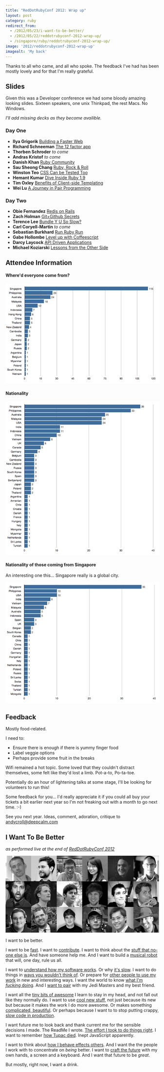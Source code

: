 ```yaml
---
title: "RedDotRubyConf 2012: Wrap up"
layout: post
category: ruby
redirect_from:
  - /2012/05/23/i-want-to-be-better/
  - /2012/05/22/reddotrubyconf-2012-wrap-up/
  - /singapore/ruby/reddotrubyconf-2012-wrap-up/
image: '2012/reddotrubyconf-2012-wrap-up'
imagealt: 'My back'
---
```


Thanks to all who came, and all who spoke. The feedback I've had has been mostly lovely and for that I'm really grateful.

## Slides

Given this was a Developer conference we had some bloody amazing looking slides.
Sixteen speakers, one unix Thinkpad, the rest Macs. No Windows.

_I'll add missing decks as they become availible._

### Day One

* **Ilya Grigorik** [Building a Faster Web](http://www.igvita.com/slides/2012/reddot-building-faster-web/)
* **Richard Schneeman** [The 12 factor app](https://speakerdeck.com/u/schneems/p/12-factor-app-red-dot-ruby-conf)
* **Thorben Schroder** _to come_
* **Andras Kristof** _to come_
* **Danish Khan** [Ruby Community](https://speakerdeck.com/u/danishkhan/p/ruby-community)
* **Sau Sheong Chang** [Ruby, Rock & Roll](http://www.slideshare.net/sausheong/ruby-rock-roll)
* **Winston Teo** [CSS Can be Tested Too](https://speakerdeck.com/u/winston/p/wah-lau-css-can-be-tested-too)
* **Hemant Kumar** [Dive Inside Ruby 1.9](http://hemant-rdrc2012.herokuapp.com/)
* **Tim Oxley** [Benefits of Client-side Templating](http://www.slideshare.net/timoxley/benefits-of-clientside-templating-for-red-dot-ruby)
* **Wei Lu** [A Journey in Pair Programming](http://weilu.github.com/reddot2012/)

### Day Two

* **Obie Fernandez** [Redis on Rails](http://blog.obiefernandez.com/content/2012/05/redis-on-rails-reddotrubyconf-2012.html)
* **Zach Holman** [Git+Github Secrets](http://zachholman.com/talk/git-github-secrets)
* **Terence Lee** [Bundle Y U So Slow?](http://bundle-y-u-so-slow-rdrc2012.herokuapp.com)
* **Carl Coryell-Martin** _to come_
* **Sebastian Burkhard** [Run Ruby Run](http://hasclass.com/post/23470271622/slides-from-my-talk-at-reddotrubyconf-2012)
* **Gabe Hollombe** [Level up with Coffeescript](http://avantbard.com/talks/rdrc12/)
* **Darcy Laycock** [API Driven Applications](http://blog.ninjahideout.com/posts/api-driven-applications-with-rails)
* **Michael Koziarski** [Lessons from the Other Side](https://speakerdeck.com/u/nzkoz/p/lessons-from-the-other-side-effectively-contributing-to-open-source)

## Attendee Information

#### Where'd everyone come from?

![Attendee Origins](/images/2012/rdrc-2012-origin.png)

#### Nationality

![Attendee Nationality](/images/2012/rdrc-2012-nationality.png)

#### Nationality of those coming from Singapore

An interesting one this... Singapore really is a global city.

![Attendee Nationality](/images/2012/rdrc-2012-nationality-singapore.png)

## Feedback

Mostly food-related.

I need to:

* Ensure there is enough if there is yummy finger food
* Label veggie options
* Perhaps provide some fruit in the breaks

Wifi remained a hot topic. Some loved that they couldn't distract themselves, some felt like they'd lost a limb. Pot-a-to, Po-ta-toe.

Potentially do an hour of lightening talks at some stage, I'll be looking for volunteers to run this!

Some feedback for you... I'd really appreciate it if you could all buy your tickets a bit earlier next year so I'm not freaking out with a month to go next time. :-)

See you next year. Ideas, comment, adoration, critique to [andycroll@deepcalm.com](mailto:anycroll@deepcalm.com)

## I Want To Be Better

_as performed live at the end of [RedDotRubyConf 2012](http://reddotrubyconf.com)_

![Speakers](/images/2012/rdrc-2012-speakers.png)

I want to be better.

I want to be [fast](http://twitter.com/igrigorik).
I want to [contribute](http://twitter.com/nzkoz).
I want to think about the [stuff that no-one else is](http://twitter.com/winstonyw). And have someone help me.
And I want to build a [musical robot](http://twitter.com/sausheong) that will, one day, rule us all.

I want to [understand how my software works](http://twitter.com/gnufied). Or why [it's slow](http://twitter.com/hone02).
I want to do things in [ways you wouldn't think of](http://twitter.com/hasclass). Or prepare for [other people to use my work](http://twitter.com/sutto) in new and interesting ways.
I want the world to know [what I'm *fucking* doing](http://twitter.com/walski).
And I [want to pair](http://twitter.com/luweidewei) with my Jedi Masters and my best friend.

I want all the [tiny bits of awesome](http://twitter.com/holman) I learn to stay in my head, and not fall out like they normally do.
I want to use [cool new stuff](http://twitter.com/obie), not just because its new but because it makes the work I do more awesome. Or makes something [complicated, beautiful](http://twitter.com/gabehollombe). Or perhaps because I want to to stop putting crappy, [slow code in production](http://twitter.com/akomba).

I want future me to look back and thank current me for the sensible decisions I made. The ReadMe I wrote. [The effort I took to do things right](http://twitter.com/schneems).
I want to remember [how Tupac died](http://twitter.com/secoif). Inept JavaScript apparently.

I want to think about [how I behave effects others](http://twitter.com/danishkhan). And I want the the people I work with to concentrate on _being_ better.
I want to [craft the future](http://twitter.com/carlcoryell) with my own hands, a screen and a keyboard. And I want that future to be _great_.

But mostly, right now, I want a drink.
